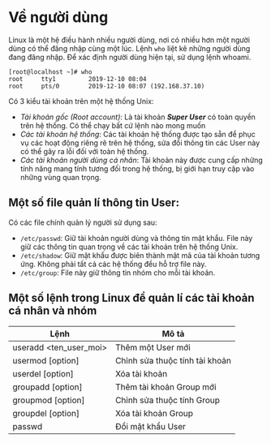 # Về người dùng

Linux là một hệ điều hành nhiều người dùng, nơi có nhiều hơn một người dùng có thể đăng nhập cùng một lúc. Lệnh `who` liệt kê những người dùng đang đăng nhập. Để xác định người dùng hiện tại, sử dụng lệnh whoami.
```
[root@localhost ~]# who
root     tty1         2019-12-10 08:04
root     pts/0        2019-12-10 08:07 (192.168.37.10)
```

Có 3 kiểu tài khoản trên một hệ thống Unix:

- *Tài khoản gốc (*Root account*)*: Là tài khoản ***Super User*** có toàn quyền trên hệ thống. Có thể chạy bất cứ lệnh nào mong muốn
- *Các tài khoản hệ thống*: Các tài khoản hệ thống được tạo sẵn để phục vụ các hoạt động riêng rẽ trên hệ thống, sửa đổi thông tin các User này có thể gây ra lỗi đối với toàn hệ thống.
- *Các tài khoản người dùng cá nhân*: Tài khoản này được cung cấp những tính năng mang tính tương đối trong hệ thống, bị giới hạn truy cập vào những vùng quan trọng.

## Một số file quản lí thông tin User:
Có các file chính quản lý người sử dụng sau:

- `/etc/passwd`: Giữ tài khoản người dùng và thông tin mật khẩu. File này giữ các thông tin quan trọng về các tài khoản trên hệ thống Unix.
- `/etc/shadow`: Giữ mật khẩu được biên thành mật mã của tài khoản tương ứng. Không phải tất cả các hệ thống đều hỗ trợ file này.
- `/etc/group`: File này giữ thông tin nhóm cho mỗi tài khoản.

## Một số lệnh trong Linux để quản lí các tài khoản cá nhân và nhóm
|Lệnh|Mô tả|
|--------------------------------|------------------|
|useradd <ten_user_moi> |Thêm một User mới|
|usermod [option] <username> |Chỉnh sửa thuộc tính tài khoản|
|userdel [option] <username>|Xóa tài khoản|
|groupadd [option] <groupname>|Thêm tài khoản Group mới|
|groupmod [option] <groupname>|Chỉnh sửa thuộc tính Group|
|groupdel [option] <groupname>|Xóa tài khoản Group|
|passwd <username>|Đổi mật khẩu User|